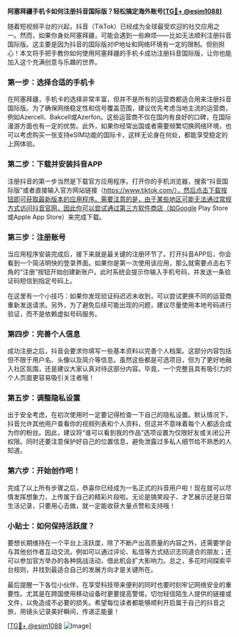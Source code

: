 **阿塞拜疆手机卡如何注册抖音国际版？轻松搞定海外账号[[TG💪+ @esim1088](https://t.me/s/esim1088)]**

随着短视频平台的兴起，抖音（TikTok）已经成为全球最受欢迎的社交应用之一。然而，如果你身处阿塞拜疆，可能会遇到一些麻烦——比如无法顺利注册抖音国际版。这主要是因为抖音的国际版对IP地址和网络环境有一定的限制。但别担心！本文将手把手教你如何使用阿塞拜疆的手机卡成功注册抖音国际版，让你也能加入这个充满创意与乐趣的世界。

### 第一步：选择合适的手机卡

在阿塞拜疆，手机卡的选择非常丰富，但并不是所有的运营商都适合用来注册抖音国际版。为了确保网络稳定性和信号覆盖范围，建议优先考虑当地主流的运营商，例如Azercell、Bakcell或Azerfon。这些运营商不仅在国内有良好的口碑，在国际漫游方面也有一定的优势。此外，如果你经常出国或者需要频繁切换网络环境，也可以考虑购买一张支持eSIM功能的国际卡，这样无论身在何处，都能享受稳定的上网体验。

### 第二步：下载并安装抖音APP

注册抖音的第一步当然是下载官方应用程序。打开你的手机浏览器，搜索“抖音国际版”或者直接输入官方网站链接（https://www.tiktok.com/），然后点击下载按钮即可获取最新版本的应用程序。需要注意的是，由于某些地区可能无法通过常规方式访问抖音官网，因此你可以尝试通过第三方软件商店（如Google Play Store或Apple App Store）来完成下载。

### 第三步：注册账号

当应用程序安装完成后，接下来就是最关键的注册环节了。打开抖音APP后，你会看到一个简洁明快的登录界面。如果你是第一次使用该应用，那么就需要点击右下角的“注册”按钮开始创建新账户。此时系统会提示你输入手机号码，并发送一条验证码短信到指定号码上。

在这里有一个小技巧：如果你发现验证码迟迟未收到，可以尝试更换不同的运营商重新发送请求。另外，为了避免后续可能出现的问题，建议尽量使用本地号码进行验证，而不是依赖虚拟号码服务。

### 第四步：完善个人信息

成功注册之后，抖音会要求你填写一些基本资料以完善个人档案。这部分内容包括但不限于用户名、头像以及简介等信息。虽然这些都是可选项目，但为了更好地融入社区氛围，还是建议大家认真对待这部分内容。毕竟，一个完整且具有吸引力的个人页面更容易吸引关注者哦！

### 第五步：调整隐私设置

出于安全考虑，在初次使用时一定要记得检查一下自己的隐私设置。默认情况下，抖音允许其他用户查看你的视频列表和个人资料，但这并不意味着每个人都适合成为你的粉丝。因此，建议将“谁可以看到我的作品”选项设置为仅限好友或关闭公开权限。同时还要注意保护好自己的位置信息，避免泄露过多私人细节给不熟悉的人知道。

### 第六步：开始创作吧！

完成了以上所有步骤之后，恭喜你已经成为一名正式的抖音用户啦！现在就可以尽情发挥想象力，上传属于自己的精彩片段啦。无论是搞笑段子、才艺展示还是日常生活记录，只要用心去做，就一定能收获大量点赞和支持哦！

### 小贴士：如何保持活跃度？

要想长期维持在一个平台上活跃度，除了不断产出高质量的内容之外，还需要学会与其他创作者互动交流。例如可以通过评论、私信等方式结识志同道合的朋友；还可以参加官方举办的各种挑战活动，借此机会扩大影响力。总之，多花时间探索平台规则，并找到最适合自己的发展方向才是关键所在。

最后提醒一下各位小伙伴，在享受科技带来便利的同时也要时刻牢记网络安全的重要性。尤其是在跨国使用移动设备时更要提高警惕，切勿轻信陌生人提供的链接或文件，以免造成不必要的损失。希望每位读者都能够顺利开启属于自己的抖音之旅，用镜头记录美好瞬间，传递正能量！

[[TG💪+ @esim1088](https://t.me/s/esim1088) ![Image](https://i.postimg.cc/4NQfJmqS/Snipaste-2025-05-13-00-14-12.png)]